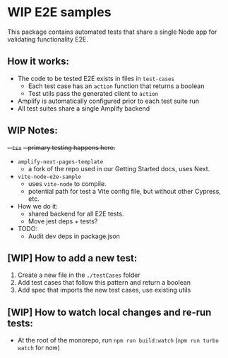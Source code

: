 # WIP E2E samples

This package contains automated tests that share a single Node app for validating
functionality E2E.

## How it works:

- The code to be tested E2E exists in files in `test-cases`
  - Each test case has an `action` function that returns a boolean
  - Test utils pass the generated client to `action`
- Amplify is automatically configured prior to each test suite run
- All test suites share a single Amplify backend

## WIP Notes:

~~- `tsx`~~
~~- primary testing happens here.~~

- `amplify-next-pages-template`
  - a fork of the repo used in our Getting Started docs, uses Next.
- `vite-node-e2e-sample`
  - uses `vite-node` to compile.
  - potential path for test a Vite config file, but without other Cypress, etc.
- How we do it:
  - shared backend for all E2E tests.
  - Move jest deps + tests?
- TODO:
  - Audit dev deps in package.json

## [WIP] How to add a new test:

1. Create a new file in the `./testCases` folder
2. Add test cases that follow this pattern and return a boolean
3. Add spec that imports the new test cases, use existing utils

## [WIP] How to watch local changes and re-run tests:

- At the root of the monorepo, run `npm run build:watch` (`npm run turbo watch` for now)
